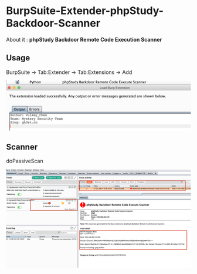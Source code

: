 # BurpSuite-Extender-phpStudy-Backdoor-Scanner
About it : **phpStudy Backdoor Remote Code Execution Scanner**

## Usage

BurpSuite -> Tab:Extender -> Tab:Extensions -> Add 

![show](show.png)

## Scanner

doPassiveScan

![scan](scan.png)